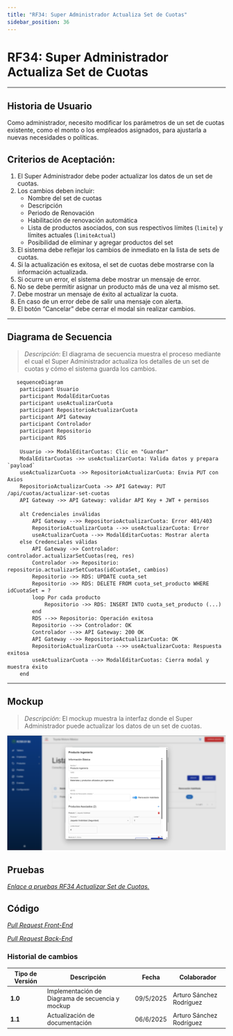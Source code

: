 ```yaml
---
title: "RF34: Super Administrador Actualiza Set de Cuotas"
sidebar_position: 36
---
```


# RF34: Super Administrador Actualiza Set de Cuotas

---

## Historia de Usuario

Como administrador, necesito modificar los parámetros de un set de cuotas existente, como el monto o los empleados asignados, para ajustarla a nuevas necesidades o políticas.

## **Criterios de Aceptación:**

1. El Super Administrador debe poder actualizar los datos de un set de cuotas.
2. Los cambios deben incluir:
   - Nombre del set de cuotas
   - Descripción
   - Periodo de Renovación
   - Habilitación de renovación automática
   - Lista de productos asociados, con sus respectivos límites (`limite`) y límites actuales (`limiteActual`)
   - Posibilidad de eliminar y agregar productos del set 
3. El sistema debe reflejar los cambios de inmediato en la lista de sets de cuotas.
4. Si la actualización es exitosa, el set de cuotas debe mostrarse con la información actualizada.
5. Si ocurre un error, el sistema debe mostrar un mensaje de error.
6. No se debe permitir asignar un producto más de una vez al mismo set.
7. Debe mostrar un mensaje de éxito al actualizar la cuota.
8. En caso de un error debe de salir una mensaje con alerta. 
9. El botón “Cancelar” debe cerrar el modal sin realizar cambios.

---

## **Diagrama de Secuencia**

> _Descripción_: El diagrama de secuencia muestra el proceso mediante el cual el Super Administrador actualiza los detalles de un set de cuotas y cómo el sistema guarda los cambios.

```mermaid
   sequenceDiagram
    participant Usuario
    participant ModalEditarCuotas
    participant useActualizarCuota
    participant RepositorioActualizarCuota
    participant API Gateway
    participant Controlador
    participant Repositorio
    participant RDS

    Usuario ->> ModalEditarCuotas: Clic en "Guardar"
    ModalEditarCuotas ->> useActualizarCuota: Valida datos y prepara `payload`
    useActualizarCuota ->> RepositorioActualizarCuota: Envia PUT con Axios
    RepositorioActualizarCuota ->> API Gateway: PUT /api/cuotas/actualizar-set-cuotas
    API Gateway ->> API Gateway: validar API Key + JWT + permisos

    alt Credenciales inválidas
        API Gateway -->> RepositorioActualizarCuota: Error 401/403
        RepositorioActualizarCuota -->> useActualizarCuota: Error
        useActualizarCuota -->> ModalEditarCuotas: Mostrar alerta
    else Credenciales válidas
        API Gateway ->> Controlador: controlador.actualizarSetCuotas(req, res)
        Controlador ->> Repositorio: repositorio.actualizarSetCuotas(idCuotaSet, cambios)
        Repositorio ->> RDS: UPDATE cuota_set
        Repositorio ->> RDS: DELETE FROM cuota_set_producto WHERE idCuotaSet = ?
        loop Por cada producto
            Repositorio ->> RDS: INSERT INTO cuota_set_producto (...)
        end
        RDS -->> Repositorio: Operación exitosa
        Repositorio -->> Controlador: OK
        Controlador -->> API Gateway: 200 OK
        API Gateway -->> RepositorioActualizarCuota: OK
        RepositorioActualizarCuota -->> useActualizarCuota: Respuesta exitosa
        useActualizarCuota -->> ModalEditarCuotas: Cierra modal y muestra éxito
    end

```

---

## **Mockup**

> _Descripción_: El mockup muestra la interfaz donde el Super Administrador puede actualizar los datos de un set de cuotas.

![alt text](imagenes/RF34_Actualizar_Cuota.png)


## Pruebas

_<u>[Enlace a pruebas RF34 Actualizar Set de Cuotas.](https://docs.google.com/spreadsheets/d/1NLGwGrGA5PVOEzLaqxa8Ts1D_Ng3QzzqNKWJYUzxD-M/edit?gid=615553945#gid=615553945)</u>_


## **Código**

_<u>[Pull Request Front-End](https://github.com/CodeAnd-Co/Frontend-Text-Lines/pull/173)</u>_

_<u>[Pull Request Back-End](https://github.com/CodeAnd-Co/Backend-textiles/pull/131)</u>_

### Historial de cambios

| **Tipo de Versión** | **Descripción**                                  | **Fecha** | **Colaborador**          |
| ------------------- | ------------------------------------------------ | --------- | ------------------------ |
| **1.0**             | Implementación de Diagrama de secuencia y mockup | 09/5/2025 | Arturo Sánchez Rodríguez |
| **1.1**             | Actualización de documentación | 06/6/2025 | Arturo Sánchez Rodríguez |
